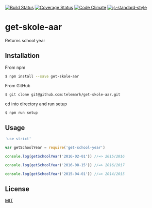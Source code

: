 [![Build Status](https://travis-ci.org/telemark/get-skole-aar.svg?branch=master)](https://travis-ci.org/telemark/get-skole-aar)
[![Coverage Status](https://coveralls.io/repos/telemark/get-skole-aar/badge.svg?branch=master&service=github)](https://coveralls.io/github/telemark/get-skole-aar?branch=master)
[![Code Climate](https://codeclimate.com/github/telemark/get-skole-aar/badges/gpa.svg)](https://codeclimate.com/github/telemark/get-skole-aar)
[![js-standard-style](https://img.shields.io/badge/code%20style-standard-brightgreen.svg?style=flat)](https://github.com/feross/standard)
# get-skole-aar
Returns school year

## Installation

From npm

```sh
$ npm install --save get-skole-aar
```

From GitHub

```sh
$ git clone git@github.com:telemark/get-skole-aar.git
```

cd into directory and run setup

```sh
$ npm run setup
```


## Usage

```javascript
'use strict'

var getSchoolYear = require('get-school-year')

console.log(getSchoolYear('2016-02-01')) //=> 2015/2016

console.log(getSchoolYear('2016-08-15')) //=> 2016/2017

console.log(getSchoolYear('2015-04-01')) //=> 2014/2015
```

## License
[MIT](LICENSE)